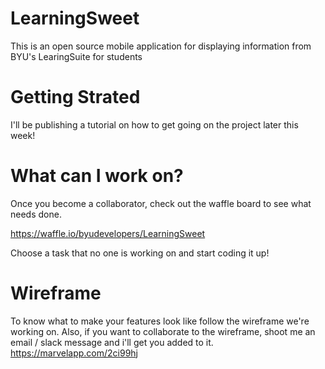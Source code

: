 # LearningSweet
This is an open source mobile application for displaying information from BYU's LearingSuite for students

# Getting Strated
I'll be publishing a tutorial on how to get going on the project later this week!


# What can I work on?
Once you become a collaborator, check out the waffle board to see what needs done.

https://waffle.io/byudevelopers/LearningSweet

Choose a task that no one is working on and start coding it up!

# Wireframe
To know what to make your features look like follow the wireframe we're working on.
Also, if you want to collaborate to the wireframe, shoot me an email / slack message and i'll get you added to it. 
https://marvelapp.com/2ci99hj



